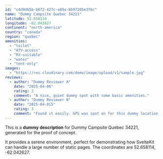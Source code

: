 ```yaml
---
id: "c4d9d65b-b672-427c-a89a-6b97205e3f6c"
name: "Dummy Campsite Quebec 34221"
latitude: 52.658114
longitude: -62.042627
continent: "north-america"
country: "canada"
region: "quebec"
amenities:
  - "toilet"
  - "ATV-access"
  - "RV-suitable"
  - "water"
  - "tent-only"
images:
  - "https://res.cloudinary.com/demo/image/upload/v1/sample.jpg"
reviews:
  - author: "Dummy Reviewer A"
    date: "2025-04-06"
    rating: 3
    comment: "A nice, quiet dummy spot with some basic amenities."
  - author: "Dummy Reviewer B"
    date: "2025-04-015"
    rating: 3
    comment: "Found it easily. GPS was spot on for this dummy location."
---
```


This is a **dummy description** for Dummy Campsite Quebec 34221, generated for the proof of concept.

It provides a serene environment, perfect for demonstrating how SvelteKit can handle a large number of static pages. The coordinates are 52.658114, -62.042627.
